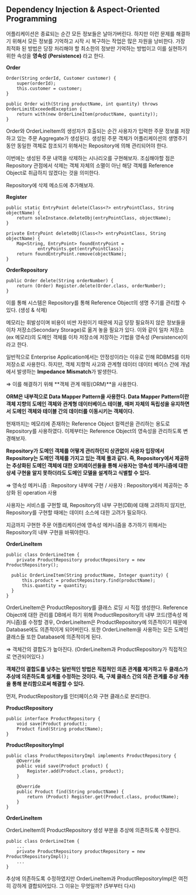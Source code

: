 ## Dependency Injection & Aspect-Oriented Programming

어플리케이션은 종료되는 순간 모든 정보들은 날아가버린다. 하지만 이런 문제를 해결하기 위해서 모든 정보를 기억하고 시작 시 복구하는 작업은 많은 자원을 낭비한다. 가장 최적화 된 방법은 당장 처리해야 할 최소한의 정보만 기억하는 방법이고 이를 실현하기 위한 속성을 **영속성 (Persistence)** 라고 한다.

**Order**

    Order(String orderId, Customer customer) {
        super(orderId);
        this.customer = customer;
    }
    
    public Order with(String productName, int quantity) throws OrderLimitExceededException {
        return with(new OrderLineItem(productName, quantity));
    }

Order와 OrderLineItem의 생성자가 호출되는 순간 사용자가 입력한 주문 정보를 저장하고 있는 주문 Aggregate가 생성된다. 생성된 주문 객체가 어플리케이션의 생명주기 동안 동일한 객체로 참조되기 위해서는 Repository에 의해 관리되어야 한다.

이번에는 생성된 주문 내역을 삭제하는 시나리오를 구현해보자.  조심해야할 점은 Repository 관점에서 삭제는 객체 자체의 소멸이 아닌 해당 객체를 Reference Object로 취급하지 않겠다는 것을 의미한다. 

Repository에 삭제 메소드에 추가해보자.

**Register**

    public static EntryPoint delete(Class<?> entryPointClass, String objectName) {
        return soleInstance.deleteObj(entryPointClass, objectName);
    }
    
    private EntryPoint deleteObj(Class<?> entryPointClass, String objectName) {
        Map<String, EntryPoint> foundEntryPoint =
                entryPoints.get(entryPointClass);
        return foundEntryPoint.remove(objectName);
    }

**OrderRepository**

    public Order delete(String orderNumber) {
        return (Order) Register.delete(Order.class, orderNumber);
    }

이를 통해 시스템은 Repository를 통해 Reference Object의 생명 주기를 관리할 수 있다. (생성 & 삭제)

메모리는 휘발성이며 비용이 비싼 자원이기 때문에 지금 당장 필요하지 않은 정보들을 이차 저장소(Secondary Storage)로 옮겨 놓을 필요가 있다. 이와 같이 일차 저장소(ex 메모리)의 도메인 객체를 이차 저장소에 저장하는 기법을 영속성 (Persistence)이라고 한다.

일반적으로 Enterprise Application에서는 안정성이라는 이유로 인해 RDBMS를 이차 저장소로 사용한다. 하지만, 객체 지향적 사고와 관계형 데이터 데이터 베이스 간에 개념에서 발생하는 **Impedance** **Mismatch**가 발생한다. 

⇒ 이를 해결하기 위해 **객체 관계 매핑(ORM)**을 사용한다.

**ORM은 내부적으로 Data Mapper Pattern을 사용한다. Data Mapper Pattern이란 객체 지향의 도메인 객체와 관계형 데이터베이스 테이블, 매퍼 자체의 독립성을 유지하면서 도메인 객체와 테이블 간의 데이터를 이동시키는 객체이다.**

현재까지는 메모리에 존재하는 Reference Object 컬렉션을 관리하는 용도로 Repository를 사용하였다. 이제부터는 Reference Object의 영속성을 관리하도록 변경해보자.

**Repository가 도메인 객체를 어떻게 관리하던지 상관없이 사용자 입장에서 Repository는 도메인 객체를 가지고 있는 객체 풀과 같다. 즉, Repository에서 제공하는 추상화된 도메인 객체에 대한 오퍼레이션들을 통해 사용자는 영속성 메커니즘에 대한 상세 구현을 알지 못하더라도 도메인 모델을 설계하고 식별할 수 있다.** 

⇒ 영속성 메커니즘 : Repository 내부에 구현 / 사용자 : Repository에서 제공하는 추상화 된 operation 사용

사용자는 서비스를  구현할 떄, Repository의 내부 구현(DB)에 대해 고려하지 않지만, Repository를 구현할 때에는 데이터 소스에 대한 고려가 필요하다. 

지금까지 구현한 주문 어플리케이션에 영속성 메커니즘을 추가하기 위해서는 Repository의 내부 구현을 바꿔야한다. 

**OrderLineItem**

    public class OrderLineItem {
    	private ProductRepository productRepository = new ProductRepository();
    
      public OrderLineItem(String productName, Integer quantity) {
          this.product = productRepository.find(productName);
          this.quantity = quantity;
      }
    }

OrderLineItem은 ProductRepository를 클래스 로딩 시 직접 생성한다. Reference Object에 대한 관리를 DB에서 하기 위해  ProductRepository의 내부 코드(영속성 메커니즘)를 수정할 경우,  OrderLineItem은 ProductRepository에 의존적이기 때문에 Database에도 의존적이게 되어버린다. 또한 OrderLineItem을 사용하는 모든 도메인 클래스들 또한 Database에 의존적이게 된다.

⇒ 객체간의 결합도가 높아진다.  (OrderLineItem과 ProductRepository가 직접적으로 연관되어있다.)

**객체간의 결합도를 낮추는 일반적인 방법은 직접적인 의존 관계를 제거하고 두 클래스가 추상에 의존하도록 설계를 수정하는 것이다. 즉,  구체 클래스 간의 의존 관계를 추상 계층을 통해 분리함으로써 해결할 수 있다.**

먼저, ProductRepository를 인터페이스와 구현 클래스로 분리한다.

**ProductRepository**

    public interface ProductRepository {
        void save(Product product);
        Product find(String productName);
    }

**ProductRepositoryImpl**

    public class ProductRepositoryImpl implements ProductRepository {
        @Override
        public void save(Product product) {
            Register.add(Product.class, product);
        }
    
        @Override
        public Product find(String productName) {
            return (Product) Register.get(Product.class, productName);
        }
    }

**OrderLineItem**

OrderLineItem의  ProductRepository 생성 부분을 추상에 의존하도록 수정한다.

    public class OrderLineItem {
    	...
    	private ProductRepository productRepository = new ProductRepositoryImpl();
    	...
    }

추상에 의존하도록 수정하였지만 OrderLineItem과 ProductRepositoryImpl은 여전히 강하게 결합되어있다. 그 이유는 무엇일까? (5부부터 다시)